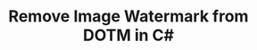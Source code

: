 ---
############################# Static ############################
layout: "autogen"
draft: false
path: "watermark/net/remove/image/dotm/"
otherformats: PDF WORD EXCEL IMAGE VISIO DOC DOT DOCX DOCM DOTX RTF TXT XLSX XLSM XLTM XLT XLTX XLS XLSB XLAM SXC PPTX PPTM PPSX PPSM POTM POT POTX PPT PPS ODT BMP GIF JPEG JP2 PNG TIFF WEBP VSD VDX VSDX VSTX VSX VSSX VSDM VSSM VSTM VTX VDW VSS VST

############################# Head ############################
head_title: "Remove Image Watermark from DOTM in C# .NET"
head_description: ".NET library to find and remove image watermark from DOTM document using smart search within C#, ASP.NET, VB.NET & .NET Core applications using GroupDocs.Watermark APIs for .NET."

############################# Header ############################
title: "Remove Image Watermark from DOTM in C#"
description: "Use smart search to find & remove image watermark from a DOTM document from within C#, ASP.NET, VB.NET & .NET Core applications. Define a search criterion to search & delete the specified watermarks from the document."

############################# SubMenu ############################
submenu:
    enable: true

############################# About ############################
about:
    enable: true
    title: "GroupDocs.Watermark for .NET API"
    content: |
        GroupDocs.Watermark for .NET is a complete watermarks management solution for .NET applications. Developers can quickly perform watermarks manipulation operations like; add, edit, search and delete different types of watermarks from within documents of all popular file formats. It supports working with text and image watermarks in a variety of documents including PDF, Microsoft Word, Excel, PowerPoint, Visio, Email and image formats.
        
        GroupDocs.Watermark APIs are well supported on all major operating systems and platforms including .NET Framework, .NET Standard, .NET Core, Mono and Xamarin.

############################# Steps ############################
steps:
    enable: true
    title_left: "Delete Watermark from DOTM File in .NET"
    content_left: |
        [GroupDocs.Watermark](https://products.groupdocs.com/watermark/net/) makes it easy for .NET developers to search and remove watermarks with text formatting from their applications by implementing a few easy steps.

        *   Instantiate **Watermarker** with input DOTM document.
        *   Initialize **SearchCriteria** to find the image watermarks.
        *   Remove defined watermark from the document.
        *   Save the modified document.
        
    title_right: "System Requirements"
    content_right: |
        Before executing the code example below, please make sure that you have the following prerequisites installled on your system.

        *   Operating Systems: Microsoft Windows, Linux, MacOS
        *   Development Environments: Visual Studio, Xamarin, MonoDevelop
        *   Frameworks: .NET Framework, .NET Standard, .NET Core, Mono
        *   Download the latest version of GroupDocs.Watermark for .NET from [Nuget](https://www.nuget.org/packages/GroupDocs.Watermark)
        
    code: |
        ```cs
        // Search & remove image watermark with from a DOTM document in C#, ASP.NET, VB.NET & .NET Core applications
        // Instantiate Watermarker with input DOTM document
        using (Watermarker watermarker = new Watermarker(input.dotm))
          {
            // Initialize the SearchCriteria to match a particular image
            SearchCriteria searchCriteria = new ImageDctHashSearchCriteria(logo.png);
            PossibleWatermarkCollection watermarks = watermarker.Search(searchCriteria);

            // Remove specified watermark from the document
            possibleWatermarks.Remove(possibleWatermarks[0]);

            // Save the modified document
            watermarker.Save(output.dotm);
          }
        ```        

demos:
    enable: true
        

about_formats:
    enable: true


more_formats:
    enable: true


back_to_top:
    enable: true
---